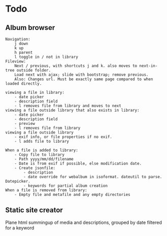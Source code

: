 Todo
====

Album browser
-------------
    Navigation:
        j down
        k up
        h parent
        l toggle in / not in library
    Fileview:
        Next / previous, with shortcuts j and k. also moves to next-in-tree outside folder.
        Load next with ajax; slide with bootstrap; remove previous.
        Also: Changes url. Must be exactly same page compared to when loaded directly.

    viewing a file in library:
        - date picker
        - description field
        - l removes file from library and moves to next
    viewing a file outside library that also exists in library:
        - date picker
        - description field
        - preview
        - l removes file from library
    viewing a file outside library
        - exif info, or file properties if no exif.
        - l adds file to library

    When a file is added to library:
        - Copy file to library
        - Path yyyy/mm/dd/filename
        - Date is from exif if possible, else modification date.
        - Create jsonfile:
            - description
            - date override for webalbum in isoformat. dateutil to parse. Datepicker.
            - keywords for partial album creation
    When a file is removed from library:
        - Empty file and metafile and any empty directories


Static site creator
-------------------
Plane html summingup of media and descriptions,
    grouped by date
    filtered for a keyword

